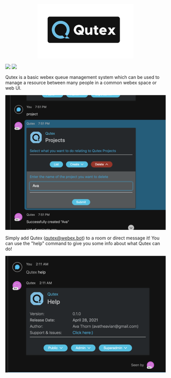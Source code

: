 <p align="center">
    <img src="./docs/logoSmall.png" width=300>
</p>
<img src="https://img.shields.io/uptimerobot/status/m788024541-def6483d2531449dded3603f"/>
<a href="https://codecov.io/gh/amthorn/qutex">
<img src="https://codecov.io/gh/amthorn/qutex/branch/master/graph/badge.svg?token=S5Q2H672OI"/>
</a>


Qutex is a basic webex queue management system which can be used to manage a resource between many people in a common webex space or web UI.

<img width=600 src="/docs/projectCard.png"/>


Simply add Qutex (qutex@webex.bot) to a room or direct message it! You can use the "help" command to give you some info about what Qutex can do!

<img width=600 src="/docs/help.png"/>